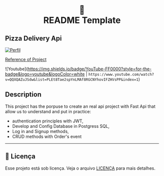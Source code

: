 <h1 align="center">
📄<br>README Template
</h1>

## Pizza Delivery Api 

[![Perfil](https://img.shields.io/badge/perfil%20-%23323330.svg?&style=for-the-badge&logo=perfil&logoColor=black&color=F745B5)](https://github.com/rodrigolaa)

[Reference of Project](https://www.youtube.com/watch?v=QQXQAZuJSdw&list=PLEt8Tae2spYnLMAf8RGCNYhovIFZHVsPP&index=1) 

![Youtube](https://img.shields.io/badge/YouTube-FF0000?style=for-the-badge&logo=youtube&logoColor=white | `https://www.youtube.com/watch?v=QQXQAZuJSdw&list=PLEt8Tae2spYnLMAf8RGCNYhovIFZHVsPP&index=1`)


## Description

This project has the porpuse to create an real api project with Fast Api that allow us to understand and put in practice:

- authentication principles with JWT, 
- Develop and Config Database in Postgress SQL,
- Log in and Signup methods, 
- CRUD methods with Order's event


---


## 🍜 Licença

Esse projeto está sob licença. Veja o arquivo [LICENÇA](LICENSE.md) para mais detalhes.<br>
